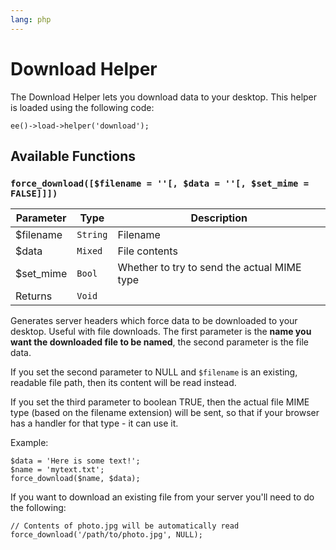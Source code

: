 ```yaml
---
lang: php
---
```


<!--
    This source file is part of the open source project
    ExpressionEngine User Guide (https://github.com/ExpressionEngine/ExpressionEngine-User-Guide)

    @link      https://expressionengine.com/
    @copyright Copyright (c) 2003-2020, Packet Tide, LLC (https://www.packettide.com)
    @license   https://expressionengine.com/license Licensed under Apache License, Version 2.0
-->

# Download Helper

The Download Helper lets you download data to your desktop. This helper is loaded using the following code:

    ee()->load->helper('download');

## Available Functions

### `force_download([$filename = ''[, $data = ''[, $set_mime = FALSE]]])`

| Parameter  | Type     | Description                                 |
| ---------- | -------- | ------------------------------------------- |
| \$filename | `String` | Filename                                    |
| \$data     | `Mixed`  | File contents                               |
| \$set_mime | `Bool`   | Whether to try to send the actual MIME type |
| Returns    | `Void`   |                                             |

Generates server headers which force data to be downloaded to your desktop. Useful with file downloads. The first parameter is the **name you want the downloaded file to be named**, the second parameter is the file data.

If you set the second parameter to NULL and `$filename` is an existing, readable file path, then its content will be read instead.

If you set the third parameter to boolean TRUE, then the actual file MIME type (based on the filename extension) will be sent, so that if your browser has a handler for that type - it can use it.

Example:

    $data = 'Here is some text!';
    $name = 'mytext.txt';
    force_download($name, $data);

If you want to download an existing file from your server you'll need to do the following:

    // Contents of photo.jpg will be automatically read
    force_download('/path/to/photo.jpg', NULL);
